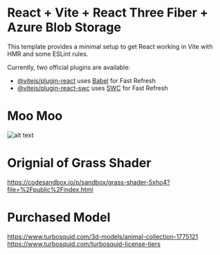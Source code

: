 # React + Vite + React Three Fiber + Azure Blob Storage

This template provides a minimal setup to get React working in Vite with HMR and some ESLint rules.

Currently, two official plugins are available:

- [@vitejs/plugin-react](https://github.com/vitejs/vite-plugin-react/blob/main/packages/plugin-react/README.md) uses [Babel](https://babeljs.io/) for Fast Refresh
- [@vitejs/plugin-react-swc](https://github.com/vitejs/vite-plugin-react-swc) uses [SWC](https://swc.rs/) for Fast Refresh

# Moo Moo

![alt text](Moo4.PNG)


# Orignial of Grass Shader

https://codesandbox.io/p/sandbox/grass-shader-5xho4?file=%2Fpublic%2Findex.html

# Purchased Model 
https://www.turbosquid.com/3d-models/animal-collection-1775121
https://www.turbosquid.com/turbosquid-license-tiers
